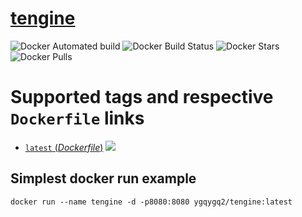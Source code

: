# [tengine](http://tengine.taobao.org)

![Docker Automated build](https://img.shields.io/docker/cloud/automated/ygqygq2/tengine.svg) ![Docker Build Status](https://img.shields.io/docker/cloud/build/ygqygq2/tengine.svg) ![Docker Stars](https://img.shields.io/docker/stars/ygqygq2/tengine.svg) ![Docker Pulls](https://img.shields.io/docker/pulls/ygqygq2/tengine.svg)

# Supported tags and respective `Dockerfile` links

- [`latest` (*Dockerfile*)](https://github.com/ygqygq2/tengine/blob/master/Dockerfile) [![](https://images.microbadger.com/badges/image/ygqygq2/tengine.svg)](http://microbadger.com/images/ygqygq2/tengine "Get your own image badge on microbadger.com")

## Simplest docker run example

```
docker run --name tengine -d -p8080:8080 ygqygq2/tengine:latest
```
